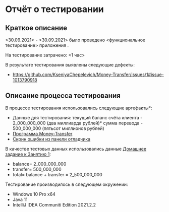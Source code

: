 # Отчёт о тестировании <Money-Transfer>

## Краткое описание

<30.09.2021> - <30.09.2021> было проведено <функциональное тестирование> приложения <Money-Transfer>.

На тестирование затрачено: <1 час>

В результате тестирования выявлены следующие дефекты:
* <https://github.com/KseniyaChepelevich/Money-Transfer/issues/1#issue-1013790918>

## Описание процесса тестирования

В процессе тестирования использовались следующие артефакты*:
* Данные для тестирования: текущий баланс счёта клиента - 2_000_000_000 (два миллиарда рублей)*
  сумма перевода - 500_000_000 (пятьсот миллионов рублей)
* [Программа Money-Transfer](https://github.com/KseniyaChepelevich/Money-Transfer/blob/master/src/Main.java)
* [Скрин ошибки из панели отладчика](https://drive.google.com/file/d/10T43Bsqg91UZh6ob4GL7Qa0SHZ-6uXBm/view?usp=sharing)

В качестве тестовых данных использовались данные [Домашнее задание к Занятию 1](https://github.com/netology-code/javaqa-homeworks/blob/master/intro/MERGED.md):
* balance= 2_000_000_000
* transfer= 500_000_000
* total= balance + transfer = 2_500_000_000

Тестирование производилось в следующем окружении:
* Windows 10 Pro x64
* Java 11
* IntelliJ IDEA Communiti Edition 2021.2.2